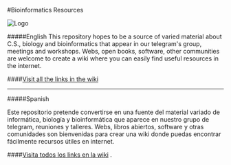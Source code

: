 #Bioinformatics Resources 

![Logo](https://github.com/BioinformaticsGRX/resources/blob/master/logobio.jpg)

#####English
This repository hopes to be a source of varied material about C.S., biology and bioinformatics that appear in our telegram's group, meetings and workshops.
Webs, open books, software, other communities are welcome to create a wiki where you can easily find useful resources in the internet.

####[Visit all the links in the wiki](https://github.com/BioinformaticsGRX/resources/wiki)
***
#####Spanish

Este repositorio pretende convertirse en una fuente del material variado de informática, biología y bioinformática que aparece en nuestro grupo de telegram, reuniones y talleres.
Webs, libros abiertos, software y otras comunidades son bienvenidas para crear una wiki donde puedas encontrar fácilmente recursos útiles en internet.

####[Visita todos los links en la wiki](https://github.com/BioinformaticsGRX/resources/wiki) .
